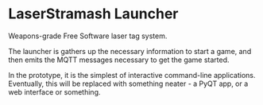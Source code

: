 # LaserStramash Launcher
Weapons-grade Free Software laser tag system.

The launcher is gathers up the necessary information to start a game, and then 
emits the MQTT messages necessary to get the game started.

In the prototype, it is the simplest of interactive command-line applications.
Eventually, this will be replaced with something neater - a PyQT app, or
a web interface or something.

 
